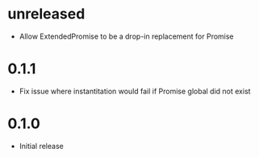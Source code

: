 # unreleased
* Allow ExtendedPromise to be a drop-in replacement for Promise

# 0.1.1
* Fix issue where instantitation would fail if Promise global did not exist

# 0.1.0
* Initial release
